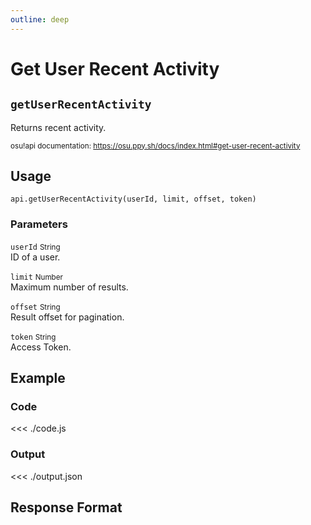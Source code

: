 ```yaml
---
outline: deep
---
```


# Get User Recent Activity <Badge type="info" text="GET"/>

## `getUserRecentActivity`

Returns recent activity.

<small>osu!api documentation: https://osu.ppy.sh/docs/index.html#get-user-recent-activity</small>

## Usage

`api.getUserRecentActivity(userId, limit, offset, token)`

### Parameters

`userId` <small>String</small><br>
ID of a user.

`limit` <small>Number</small><br>
Maximum number of results.

`offset` <small>String</small><br>
Result offset for pagination.

`token` <small>String</small><br>
Access Token.

## Example

### Code
<<< ./code.js

### Output
<<< ./output.json

## Response Format

<!--@include: ./response.md-->